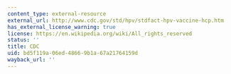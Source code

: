 ```yaml
---
content_type: external-resource
external_url: http://www.cdc.gov/std/hpv/stdfact-hpv-vaccine-hcp.htm
has_external_license_warning: true
license: https://en.wikipedia.org/wiki/All_rights_reserved
status: ''
title: CDC
uid: bd5f119a-06ed-4866-9b1a-67a21764159d
wayback_url: ''
---
```

